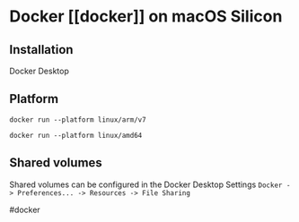 # Docker [[docker]] on macOS Silicon
## Installation
Docker Desktop

## Platform
```
docker run --platform linux/arm/v7

docker run --platform linux/amd64
```

## Shared volumes
Shared volumes can be configured in the Docker Desktop Settings `Docker -> Preferences... -> Resources -> File Sharing`

#docker 